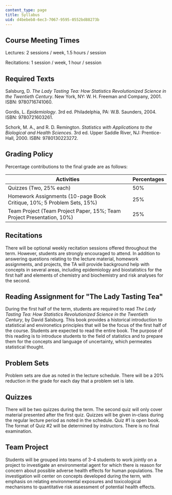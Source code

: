 ```yaml
---
content_type: page
title: Syllabus
uid: d4bebeb8-6ec3-7067-9595-0552bd88273b
---
```


Course Meeting Times
--------------------

Lectures: 2 sessions / week, 1.5 hours / session

Recitations: 1 session / week, 1 hour / session

Required Texts
--------------

Salsburg, D. _The Lady Tasting Tea: How Statistics Revolutionized Science in the Twentieth Century_. New York, NY: W. H. Freeman and Company, 2001. ISBN: 9780716741060.

Gordis, L. _Epidemiology_. 3rd ed. Philadelphia, PA: W.B. Saunders, 2004. ISBN: 9780721603261.

Schork, M. A., and R. D. Remington. _Statistics with Applications to the Biological and Health Sciences_. 3rd ed. Upper Saddle River, NJ: Prentice-Hall, 2000. ISBN: 9780130223272.

Grading Policy
--------------

Percentage contributions to the final grade are as follows:

| Activities | Percentages |
| --- | --- |
| Quizzes (Two, 25% each) | 50% |
| Homework Assignments (10-page Book Critique, 10%; 5 Problem Sets, 15%) | 25% |
| Team Project (Team Project Paper, 15%; Team Project Presentation, 10%) | 25% 

Recitations
-----------

There will be optional weekly recitation sessions offered throughout the term. However, students are strongly encouraged to attend. In addition to answering questions relating to the lecture material, homework assignments, and projects, the TA will provide background help with concepts in several areas, including epidemiology and biostatistics for the first half and elements of chemistry and biochemistry and risk analyses for the second.

Reading Assignment for "The Lady Tasting Tea"
---------------------------------------------

During the first half of the term, students are required to read _The Lady Tasting Tea: How Statistics Revolutionized Science in the Twentieth Century_, by David Salsburg. This book provides a historical introduction to statistical and environetics principles that will be the focus of the first half of the course. Students are expected to read the entire book. The purpose of this reading is to introduce students to the field of statistics and to prepare them for the concepts and language of uncertainty, which permeates statistical thought.

Problem Sets
------------

Problem sets are due as noted in the lecture schedule. There will be a 20% reduction in the grade for each day that a problem set is late.

Quizzes
-------

There will be two quizzes during the term. The second quiz will only cover material presented after the first quiz. Quizzes will be given in-class during the regular lecture period as noted in the schedule. Quiz #1 is open book. The format of Quiz #2 will be determined by instructors. There is no final examination.

Team Project
------------

Students will be grouped into teams of 3-4 students to work jointly on a project to investigate an environmental agent for which there is reason for concern about possible adverse health effects for human populations. The investigation will center on concepts developed during the term, with emphasis on relating environmental exposures and toxicological mechanisms to quantitative risk assessment of potential health effects.